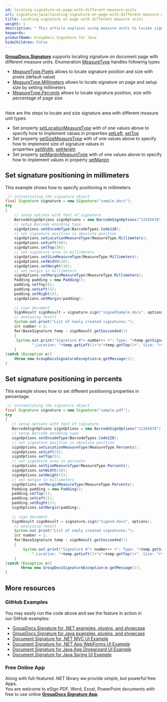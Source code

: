```yaml
---
id: locating-signature-on-page-with-different-measure-units
url: signature/java/locating-signature-on-page-with-different-measure-units
title: Locating signature on page with different measure units
weight: 1
description: " This article explains using measure units to locate signature and its size on document page with GroupDocs.Signature API."
keywords: 
productName: GroupDocs.Signature for Java
hideChildren: False
---
```

[**GroupDocs.Signature**](https://products.groupdocs.com/signature/java) supports locating signature on document page with different measure units. Enumeration [MeasureType](https://reference.groupdocs.com/java/signature/com.groupdocs.signature.domain.enums/MeasureType) handles following types 

*   [MeasureType.Pixels](https://reference.groupdocs.com/java/signature/com.groupdocs.signature.domain.enums/MeasureType#Pixels) allows to locate signature position and size with pixels (default value)
*   [MeasureType.Millimeters](https://reference.groupdocs.com/java/signature/com.groupdocs.signature.domain.enums/MeasureType#Millimeters) allows to locate signature on page and setup size by setting millimeters
*   [MeasureType.Percents](https://reference.groupdocs.com/java/signature/com.groupdocs.signature.domain.enums/MeasureType#Percents) allows to locate signature position, size with percentage of page size  
      

Here are the steps to locate and size signature area with different measure unit types:

*   Set property [setLocationMeasureType](https://reference.groupdocs.com/java/signature/com.groupdocs.signature.options.sign/ImageSignOptions#setLocationMeasureType(int)) with of one values above to specify how to implement values in properties [setLeft](https://reference.groupdocs.com/java/signature/com.groupdocs.signature.domain.interfaces/IRectangle#setLeft(int)), [setTop](https://reference.groupdocs.com/java/signature/com.groupdocs.signature.domain.interfaces/IRectangle#setTop(int))    
*   Set property [setSizeMeasureType](https://reference.groupdocs.com/java/signature/com.groupdocs.signature.options.sign/ImageSignOptions#setSizeMeasureType(int)) with of one values above to specify how to implement size of signature values in properties [setWidth](https://reference.groupdocs.com/java/signature/com.groupdocs.signature.domain.interfaces/IRectangle#setWidth(int)), [setHeight](https://reference.groupdocs.com/java/signature/com.groupdocs.signature.domain.interfaces/IRectangle#setHeight(int))    
*   Set property [setMarginMeasureType](https://reference.groupdocs.com/java/signature/com.groupdocs.signature.options.sign/ImageSignOptions#setMarginMeasureType(int)) with of one values above to specify how to implement values in property [setMargin](https://reference.groupdocs.com/java/signature/com.groupdocs.signature.options.sign/ImageSignOptions#setMargin(com.groupdocs.signature.domain.Padding))

## Set signature positioning in millimeters

This example shows how to specify positioning in millimeters.

```java
 // instantiating the signature object
final Signature signature = new Signature("sample.docx");
try
{
    // setup options with text of signature
    BarcodeSignOptions signOptions = new BarcodeSignOptions("12345678");
    // setup Barcode encoding type
    signOptions.setEncodeType(BarcodeTypes.Code128);
    // set signature position in absolute position
    signOptions.setLocationMeasureType(MeasureType.Millimeters);
    signOptions.setLeft(40);
    signOptions.setTop(50);
    // set signature area in millimeters
    signOptions.setSizeMeasureType(MeasureType.Millimeters);
    signOptions.setWidth(20);
    signOptions.setHeight(10);
    // set margin in millimeters
    signOptions.setMarginMeasureType(MeasureType.Millimeters);
    Padding padding = new Padding();
    padding.setTop(5);
    padding.setLeft(5);
    padding.setRight(5);
    signOptions.setMargin(padding);
 
    // sign document    
    SignResult signResult = signature.sign("signedSample.docx", options);
    // analyzing result
    System.out.print("List of newly created signatures:");
    int number = 1;
    for(BaseSignature temp : signResult.getSucceeded())
    {
     System.out.print("Signature #"+ number++ +": Type: "+temp.getSignatureType()+" Id:"+temp.getSignatureId()+
            ",Location: "+temp.getLeft()+"x"+temp.getTop()+". Size: "+temp.getWidth()+"x"+temp.getHeight());
    } 
}catch (Exception e){
    throw new GroupDocsSignatureException(e.getMessage());
}
```

## Set signature positioning in percents

This example shows how to set different positioning properties in percentage.

```java
 // instantiating the signature object
final Signature signature = new Signature("sample.pdf");
try
{
   // setup options with text of signature
   BarcodeSignOptions signOptions = new BarcodeSignOptions("12345678");
   // setup Barcode encoding type
   signOptions.setEncodeType(BarcodeTypes.Code128);
   // set signature position in absolute position
   signOptions.setLocationMeasureType(MeasureType.Percents);
   signOptions.setLeft(5);
   signOptions.setTop(5);
   // set signature area in percents
   signOptions.setSizeMeasureType(MeasureType.Percents);
   signOptions.setWidth(10);
   signOptions.setHeight(5);
   // set margin in millimeters
   signOptions.setMarginMeasureType(MeasureType.Percents);
   Padding padding = new Padding();
   padding.setTop(1);
   padding.setLeft(1);
   padding.setRight(1);
   signOptions.setMargin(padding);
 
   // sign document          
   SignResult signResult = signature.sign("signed.docx", options);
    // analyzing result
    System.out.print("List of newly created signatures:");
    int number = 1;
    for(BaseSignature temp : signResult.getSucceeded())
    {
        System.out.print("Signature #"+ number++ +": Type: "+temp.getSignatureType()+" Id:"+temp.getSignatureId()+
            ",Location: "+temp.getLeft()+"x"+temp.getTop()+". Size: "+temp.getWidth()+"x"+temp.getHeight());
    }          
}catch (Exception e){
       throw new GroupDocsSignatureException(e.getMessage());
}
```

## More resources

### GitHub Examples 

You may easily run the code above and see the feature in action in our GitHub examples:

*   [GroupDocs.Signature for .NET examples, plugins, and showcase](https://github.com/groupdocs-signature/GroupDocs.Signature-for-.NET)    
*   [GroupDocs.Signature for Java examples, plugins, and showcase](https://github.com/groupdocs-signature/GroupDocs.Signature-for-Java)    
*   [Document Signature for .NET MVC UI Example](https://github.com/groupdocs-signature/GroupDocs.Signature-for-.NET-MVC)    
*   [Document Signature for .NET App WebForms UI Example](https://github.com/groupdocs-signature/GroupDocs.Signature-for-.NET-WebForms)    
*   [Document Signature for Java App Dropwizard UI Example](https://github.com/groupdocs-signature/GroupDocs.Signature-for-Java-Dropwizard)   
*   [Document Signature for Java Spring UI Example](https://github.com/groupdocs-signature/GroupDocs.Signature-for-Java-Spring)
    

### Free Online App 

Along with full-featured .NET library we provide simple, but powerful free Apps.  
You are welcome to eSign PDF, Word, Excel, PowerPoint documents with free to use online **[GroupDocs Signature App](https://products.groupdocs.app/signature)**.
